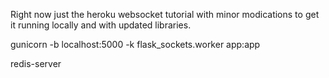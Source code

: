 Right now just the heroku websocket tutorial with minor modications to get it running locally and with updated libraries.

gunicorn -b localhost:5000 -k flask_sockets.worker app:app

redis-server